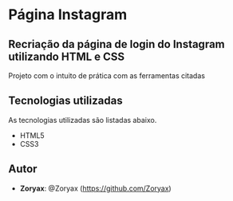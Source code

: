 # Página Instagram



## Recriação da página de login do Instagram utilizando HTML e CSS

Projeto com o intuito de prática com as ferramentas citadas



## Tecnologias utilizadas

As tecnologias utilizadas são listadas abaixo.

* HTML5
* CSS3



## Autor

* **Zoryax**: @Zoryax (https://github.com/Zoryax)
